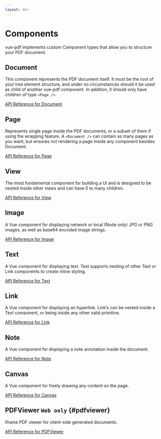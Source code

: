```yaml
---
layout: doc
---
```

# Components

vue-pdf implements custom Component types that allow you to structure your PDF document.

## Document

This component represents the PDF document itself. It _must_ be the root of your tree element structure, and under no circumstances should it be used as child of another vue-pdf component. In addition, it should only have children of type `<Page />`.

[API Reference for Document](../api-reference#document)

## Page

Represents single page inside the PDF documents, or a subset of them if using the wrapping feature. A `<Document />` can contain as many pages as you want, but ensures not rendering a page inside any component besides Document.

[API Reference for Page](../api-reference#page)

## View

The most fundamental component for building a UI and is designed to be nested inside other views and can have 0 to many children.

[API Reference for View](../api-reference#view)

## Image

A Vue component for displaying network or local (Node only) JPG or PNG images, as well as base64 encoded image strings.

[API Reference for Image](../api-reference#image)

## Text

A Vue component for displaying text. Text supports nesting of other Text or Link components to create inline styling.

[API Reference for Text](../api-reference#text)

## Link

A Vue component for displaying an hyperlink. Link’s can be nested inside a Text component, or being inside any other valid primitive.

[API Reference for Link](../api-reference#link)

## Note

A Vue component for displaying a note annotation inside the document.

[API Reference for Note](../api-reference#note)

## Canvas

A Vue component for freely drawing any content on the page.

[API Reference for Canvas](../api-reference#canvas)

## PDFViewer `Web only` {#pdfviewer}

Iframe PDF viewer for client-side generated documents.

[API Reference for PDFViewer](../api-reference#pdfviewer)
